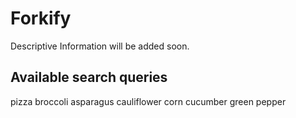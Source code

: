 # Forkify

Descriptive Information will be added soon.

## Available search queries
pizza
broccoli
asparagus
cauliflower
corn
cucumber
green pepper
